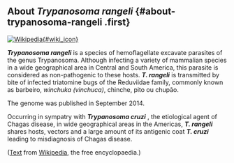 About *Trypanosoma rangeli* {#about-trypanosoma-rangeli .first}
---------------------------

[![Wikipedia](/img/wikipedia_logo_v2_en.png){#wiki_icon}](http://en.wikipedia.org/wiki/Trypanosoma_rangeli)

***Trypanosoma rangeli*** is a species of hemoflagellate excavate
parasites of the genus Trypanosoma. Although infecting a variety of
mammalian species in a wide geographical area in Central and South
America, this parasite is considered as non-pathogenic to these hosts.
***T. rangeli*** is transmitted by bite of infected triatomine bugs of
the Reduviidae family, commonly known as barbeiro, *winchuka*
*(vinchuca)*, chinche, pito ou chupão.

The genome was published in September 2014.

Occurring in sympatry with ***Trypanosoma cruzi*** , the etiological
agent of Chagas disease, in wide geographical areas in the Americas,
***T. rangeli*** shares hosts, vectors and a large amount of its
antigenic coat ***T. cruzi*** leading to misdiagnosis of Chagas disease.

([Text](http://en.wikipedia.org/wiki/Trypanosoma_rangeli) from
[Wikipedia](http://en.wikipedia.org/), the free encyclopaedia.)
